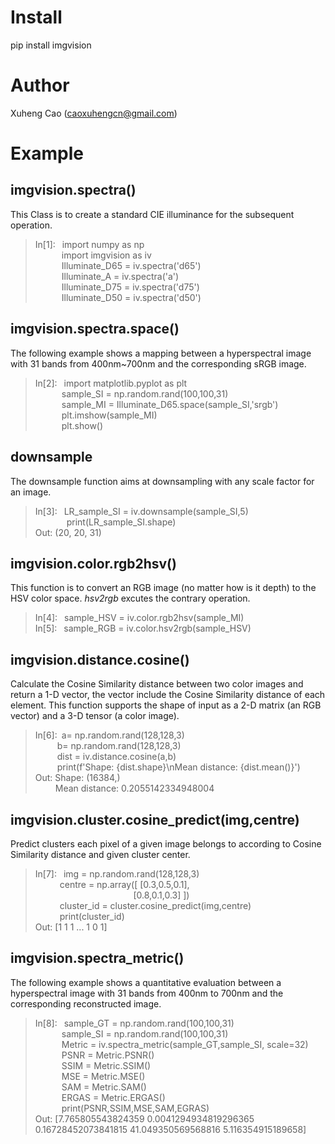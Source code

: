 # Install
pip install imgvision
# Author
Xuheng Cao (caoxuhengcn@gmail.com)
# Example
## imgvision.spectra()
This Class is to create a standard CIE illuminance for the subsequent operation.  
>In[1]: &ensp;import numpy as np  
&emsp;&emsp;&emsp;import imgvision as iv  
&emsp;&emsp;&emsp;Illuminate_D65 = iv.spectra('d65')  
&emsp;&emsp;&emsp;Illuminate_A = iv.spectra('a')  
&emsp;&emsp;&emsp;Illuminate_D75 = iv.spectra('d75')  
&emsp;&emsp;&emsp;Illuminate_D50 = iv.spectra('d50')  

## imgvision.spectra.space()
The following example shows a mapping between a hyperspectral image with 31 bands from 400nm~700nm and the corresponding sRGB image.  
>In[2]:  &ensp;import matplotlib.pyplot as plt  
&emsp;&emsp;&emsp;sample_SI = np.random.rand(100,100,31)  
&emsp;&emsp;&emsp;sample_MI = Illuminate_D65.space(sample_SI,'srgb')  
&emsp;&emsp;&emsp;plt.imshow(sample_MI)  
&emsp;&emsp;&emsp;plt.show()  

## downsample 
The downsample function aims at downsampling with any scale factor for an image.  
>In[3]: &ensp;LR_sample_SI = iv.downsample(sample_SI,5)  
 &emsp; &emsp; &emsp;print(LR_sample_SI.shape)  
Out:    (20, 20, 31)  

## imgvision.color.rgb2hsv()
This function is to convert an RGB image (no matter how is it depth) to the HSV color space.  *hsv2rgb* excutes the contrary operation.  
>In[4]:&ensp; sample_HSV = iv.color.rgb2hsv(sample_MI)  
>In[5]: &ensp;sample_RGB =  iv.color.hsv2rgb(sample_HSV)  

## imgvision.distance.cosine()
Calculate the Cosine Similarity distance between two color images and return a 1-D vector, the vector include the Cosine Similarity distance of each element. This function supports the shape of input as a 2-D matrix (an RGB vector) and a 3-D tensor (a color image).

>In[6]:&ensp;a= np.random.rand(128,128,3)  
 &emsp;&emsp;&ensp;b= np.random.rand(128,128,3)  
 &emsp;&emsp;&ensp;dist = iv.distance.cosine(a,b)  
 &emsp;&emsp;&ensp;print(f'Shape: {dist.shape}\nMean distance: {dist.mean()}')  
Out:  Shape: (16384,)  
 &emsp; &emsp;Mean distance: 0.2055142334948004
 
## imgvision.cluster.cosine_predict(img,centre)
Predict clusters each pixel of a given image belongs to according to Cosine Similarity distance and given cluster center.
>In[7]:&ensp; img = np.random.rand(128,128,3)  
 &emsp; &emsp;&ensp;centre = np.array([ [0.3,0.5,0.1],  
  &emsp; &emsp; &emsp;&emsp; &emsp;&ensp;&emsp; &emsp; &emsp; &emsp;[0.8,0.1,0.3] ])  
 &emsp; &emsp;&ensp;cluster_id = cluster.cosine_predict(img,centre)  
 &emsp; &emsp;&ensp;print(cluster_id)  
Out: [1 1 1 ... 1 0 1]

## imgvision.spectra_metric()
The following example shows a quantitative evaluation between a hyperspectral image with 31 bands from 400nm to 700nm and the corresponding reconstructed image.  
>In[8]:  &ensp;sample_GT = np.random.rand(100,100,31)  
&emsp;&emsp;&emsp;sample_SI = np.random.rand(100,100,31)  
&emsp;&emsp;&emsp;Metric = iv.spectra_metric(sample_GT,sample_SI, scale=32)  
&emsp;&emsp;&emsp;PSNR = Metric.PSNR()  
&emsp;&emsp;&emsp;SSIM = Metric.SSIM()  
&emsp;&emsp;&emsp;MSE = Metric.MSE()  
&emsp;&emsp;&emsp;SAM = Metric.SAM()  
&emsp;&emsp;&emsp;ERGAS = Metric.ERGAS()    
&emsp;&emsp;&emsp;print(PSNR,SSIM,MSE,SAM,EGRAS)   
Out: [7.765805543824359 0.0041294934819296365 0.16728452073841815 41.049350569568816 5.116354915189658]

